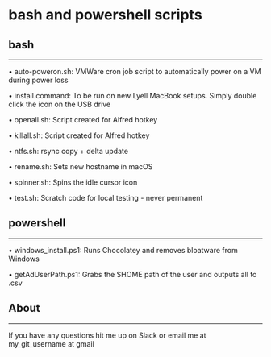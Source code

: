 # bash and powershell scripts

## bash
--------------------------------

• auto-poweron.sh:    VMWare cron job script to automatically power on a VM during power loss

• install.command:    To be run on new Lyell MacBook setups. Simply double click the icon on the USB drive

• openall.sh:         Script created for Alfred hotkey

• killall.sh:         Script created for Alfred hotkey

• ntfs.sh:             rsync copy + delta update

• rename.sh:          Sets new hostname in macOS

• spinner.sh:         Spins the idle cursor icon

• test.sh:            Scratch code for local testing - never permanent 

## powershell
--------------------------------

• windows_install.ps1: Runs Chocolatey and removes bloatware from Windows

• getAdUserPath.ps1: Grabs the $HOME path of the user and outputs all to .csv

## About
--------------------------------
If you have any questions hit me up on Slack or email me at my_git_username at gmail

